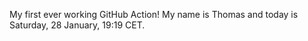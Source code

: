 My first ever working GitHub Action!
My name is Thomas and today is Saturday, 28 January, 19:19 CET. 
